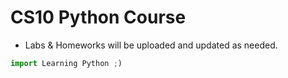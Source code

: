 # CS10 Python Course

* Labs & Homeworks will be uploaded and updated as needed.

```python
import Learning Python ;)
````
